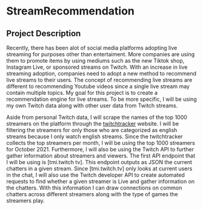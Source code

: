 # StreamRecommendation
## Project Description
Recently, there has been alot of social media platforms adopting live streaming for purposes other than entertaiment. More companies are using them to promote items by using mediums such as the new Tiktok shop, Instagram Live, or sponsored streams on Twitch. With an increase in live streaming adoption, companies need to adopt a new method to recommend live streams to their users. The concept of recommending live streams are different to recommending Youtube videos since a single live stream may contain multiple topics. My goal for this project is to create a recommendation engine for live streams. To be more specific, I will be using my own Twitch data along with other user data from Twitch streams. 

Aside from personal Twitch data, I will scrape the names of the top 1000 streamers on the platform through the [twitchtracker](https://twitchtracker.com/channels/viewership/english?page=1) website. I will be filtering the streamers for only those who are categorized as english streams because I only watch english streams. Since the twitchtracker collects the top streamers per month, I will be using the top 1000 streamers for October 2021. Furthermore, I will also be using the Twitch API to further gather information about streamers and viewers. The first API endpoint that I will be using is [tmi.twitch tv]. This endpoint outputs as JSON the current chatters in a given stream. Since [tmi.twitch.tv] only looks at current users in the chat, I will also use the Twitch developer API to create automated requests to find whether a given streamer is Live and gather information on the chatters. With this information I can draw connections on common chatters across different streamers along with the type of games the streamers play. 
